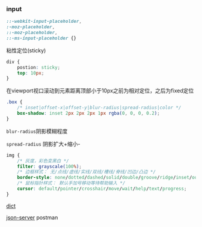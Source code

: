 ### input

```css
::-webkit-input-placeholder,
:-moz-placeholder,
::-moz-placeholder,
::-ms-input-placeholder {}
```

粘性定位(sticky)

```css
div {
    postion: sticky;
    top: 10px;
}
```

在viewport视口滚动到元素距离顶部小于10px之前为相对定位，之后为fixed定位

```css
.box {
    /* inset|offset-x|offset-y|blur-radius|spread-radius|color */
    box-shadow: inset 2px 2px 2px 1px rgba(0, 0, 0, 0.2);
}
```

`blur-radius`阴影模糊程度

`spread-radius` 阴影扩大+缩小-

```css
img {
    /* 灰度，彩色变黑白 */
    filter: grayscale(100%);
    /* 边框样式： 无/点线/虚线/实线/双线/槽线/脊线/凹边/凸边 */
    border-style: none/dotted/dashed/solid/double/groove/ridge/inset/outset;
    /* 鼠标指针样式： 默认手加号移动等待帮助输入 */
    cursor: default/pointer/crosshair/move/wait/help/text/progress;
}
```

[dict](https://www.zhihu.com/question/21685773)

[json-server](http://oomusou.io/json-server/intro/)  postman